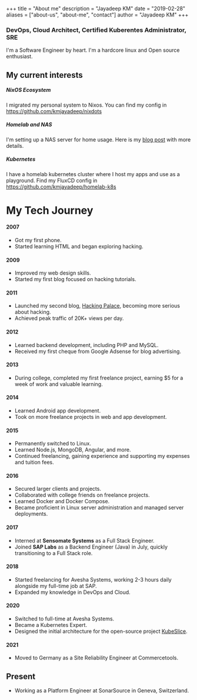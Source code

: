 +++
title = "About me"
description = "Jayadeep KM"
date = "2019-02-28"
aliases = ["about-us", "about-me", "contact"]
author = "Jayadeep KM"
+++

### DevOps, Cloud Architect, Certified Kuberentes Administrator, SRE

I'm a Software Engineer by heart. I'm a hardcore linux and Open source enthusiast.


## My current interests

#####  NixOS Ecosystem 
I migrated my personal system to Nixos. You can find my config in https://github.com/kmjayadeep/nixdots

##### Homelab and NAS
I'm setting up a NAS server for home usage. Here is my [blog post](/posts/4-my-budget-nas-setup/) with more details.

##### Kubernetes
I have a homelab kubernetes cluster where I host my apps and use as a playground. Find my FluxCD config in https://github.com/kmjayadeep/homelab-k8s

# My Tech Journey

#### 2007
- Got my first phone.
- Started learning HTML and began exploring hacking.

#### 2009
- Improved my web design skills.
- Started my first blog focused on hacking tutorials.

#### 2011
- Launched my second blog, [Hacking Palace](https://hackingpalace.net), becoming more serious about hacking.
- Achieved peak traffic of 20K+ views per day.

#### 2012
- Learned backend development, including PHP and MySQL.
- Received my first cheque from Google Adsense for blog advertising.

#### 2013
- During college, completed my first freelance project, earning $5 for a week of work and valuable learning.

#### 2014
- Learned Android app development.
- Took on more freelance projects in web and app development.

#### 2015
- Permanently switched to Linux.
- Learned Node.js, MongoDB, Angular, and more.
- Continued freelancing, gaining experience and supporting my expenses and tuition fees.

#### 2016
- Secured larger clients and projects.
- Collaborated with college friends on freelance projects.
- Learned Docker and Docker Compose.
- Became proficient in Linux server administration and managed server deployments.

#### 2017
- Interned at **Sensomate Systems** as a Full Stack Engineer.
- Joined **SAP Labs** as a Backend Engineer (Java) in July, quickly transitioning to a Full Stack role.

#### 2018
- Started freelancing for Avesha Systems, working 2-3 hours daily alongside my full-time job at SAP.
- Expanded my knowledge in DevOps and Cloud.

#### 2020
- Switched to full-time at Avesha Systems.
- Became a Kubernetes Expert.
- Designed the initial architecture for the open-source project [KubeSlice](https://kubeslice.io/).

#### 2021
- Moved to Germany as a Site Reliability Engineer at Commercetools.

## Present
- Working as a Platform Engineer at SonarSource in Geneva, Switzerland.
